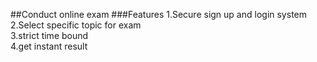 ##Conduct online exam
###Features
1.Secure sign up and login system<br>
2.Select specific topic for exam<br>
3.strict time bound<br>
4.get instant result<br>
